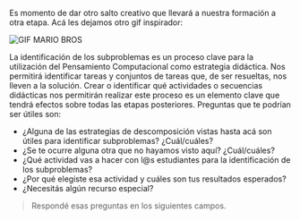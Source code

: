 Es momento de dar otro salto creativo que llevará a nuestra formación a otra etapa. Acá les dejamos otro gif inspirador:

<img src="https://lh6.googleusercontent.com/nP2cgkw86gLqUq_uV0-x84EimRYOWx_7X2ivbnU4H3I5auxSal_Jnn0UOCWe5blgieI2gh5yhPG4I-DJFVOk=w1366-h657" alt="GIF MARIO BROS" width="auto" height="auto">

La identificación de los subproblemas es un proceso clave para la utilización del Pensamiento Computacional como estrategia didáctica. Nos permitirá identificar tareas y conjuntos de tareas que, de ser resueltas, nos lleven a la solución. Crear o identificar qué actividades o secuencias didácticas nos permitirán realizar este proceso es un elemento clave que tendrá efectos sobre todas las etapas posteriores. Preguntas que te podrían ser útiles son:

* ¿Alguna de las estrategias de descomposición vistas hasta acá son útiles para identificar subproblemas? ¿Cuál/cuáles?
* ¿Se te ocurre alguna otra que no hayamos visto aquí? ¿Cuál/cuáles?
* ¿Qué actividad vas a hacer con l@s estudiantes para la identificación de los subproblemas?
* ¿Por qué elegiste esa actividad y cuáles son tus resultados esperados?
* ¿Necesitás algún recurso especial?

> Respondé esas preguntas en los siguientes campos.

